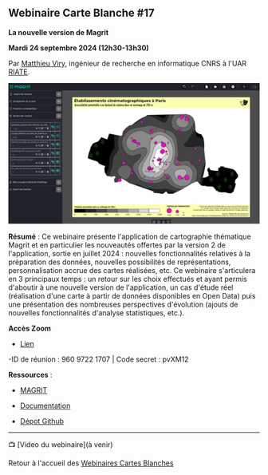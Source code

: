 ## Webinaire Carte Blanche #17

**La nouvelle version de Magrit**

**Mardi 24 septembre 2024 (12h30-13h30)** 



Par [Matthieu Viry](https://mthh.github.io/portfolio/), ingénieur de recherche en informatique CNRS à l'UAR [RIATE](https://riate.cnrs.fr/).

![Capture d'écran du logiciel Magrit, 2024](magrit-cinema.png)


**Résumé** : Ce webinaire présente l'application de cartographie thématique Magrit et en particulier les nouveautés offertes par la version 2 de l'application, sortie en juillet 2024 : nouvelles fonctionnalités relatives à la préparation des données, nouvelles possibilités de représentations, personnalisation accrue des cartes réalisées, etc.
Ce webinaire s'articulera en 3 principaux temps : un retour sur les choix effectués et ayant permis d'aboutir à une nouvelle version de l'application, un cas d'étude réel (réalisation d'une carte à partir de données disponibles en Open Data) puis une présentation des nombreuses perspectives d'évolution (ajouts de nouvelles fonctionnalités d'analyse statistiques, etc.).

**Accès Zoom** </br>

- [Lien](https://cnrs.zoom.us/j/96097221707?pwd=rEf3u8IrvI9YS17iRWNjwcuE96j1GF.1)

-ID de réunion : 960 9722 1707 | Code secret : pvXM12

**Ressources** : 

- [MAGRIT](https://magrit.cnrs.fr/)

- [Documentation](https://magrit.cnrs.fr/documentation.html) 

- [Dépot Github](https://github.com/riatelab/magrit) 

<hr/>

📺 [Video du webinaire](à venir) </br>

Retour à l'accueil des [Webinaires Cartes Blanches](https://github.com/magisAR9/webinaires)
